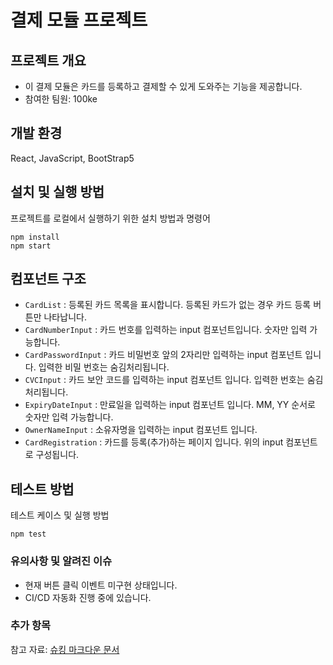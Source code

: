 # 결제 모듈 프로젝트

## 프로젝트 개요

- 이 결제 모듈은 카드를 등록하고 결제할 수 있게 도와주는 기능을 제공합니다.
- 참여한 팀원: 100ke

## 개발 환경

React, JavaScript, BootStrap5

## 설치 및 실행 방법

프로젝트를 로컬에서 실행하기 위한 설치 방법과 명령어

```
npm install
npm start
```

## 컴포넌트 구조
- `CardList` : 등록된 카드 목록을 표시합니다. 등록된 카드가 없는 경우 카드 등록 버튼만 나타납니다.
- `CardNumberInput` : 카드 번호를 입력하는 input 컴포넌트입니다. 숫자만 입력 가능합니다.
- `CardPasswordInput` : 카드 비밀번호 앞의 2자리만 입력하는 input 컴포넌트 입니다. 입력한 비밀 번호는 숨김처리됩니다.
- `CVCInput` : 카드 보안 코드를 입력하는 input 컴포넌트 입니다. 입력한 번호는 숨김처리됩니다.
- `ExpiryDateInput` : 만료일을 입력하는 input 컴포넌트 입니다. MM, YY 순서로 숫자만 입력 가능합니다.
- `OwnerNameInput` : 소유자명을 입력하는 input 컴포넌트 입니다. 
- `CardRegistration` : 카드를 등록(추가)하는 페이지 입니다. 위의 input 컴포넌트로 구성됩니다.

## 테스트 방법

테스트 케이스 및 실행 방법

```
npm test
```

### 유의사항 및 알려진 이슈
- 현재 버튼 클릭 이벤트 미구현 상태입니다.
- CI/CD 자동화 진행 중에 있습니다.


### 추가 항목
참고 자료: [슈킹 마크다운 문서](https://github.com/ssac-dev/shooking/blob/main/docs/02.payments_docs.md)

